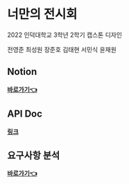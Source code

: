 # 너만의 전시회
2022 인덕대학교 3학년 2학기 캡스톤 디자인

전영준
최성원
장준호
김태현 
서민식
윤재원

## Notion
<a href="https://own-exhibition.notion.site/Own-Exhibition-61d2dcf0983a4ea393301c9f2453374a" target="_blank">**바로가기👈**</a>

## API Doc
[**링크**](https://github.com/Induk-Capstone-Culture-island/.github/your_exhibition_API.html)

## 요구사항 분석
[**바로가기👈**](https://github.com/Induk-Capstone-Culture-island/.github#%EC%9A%94%EA%B5%AC%EC%82%AC%ED%95%AD-%EB%B6%84%EC%84%9D)
